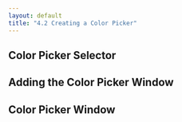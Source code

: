 ```yaml
---
layout: default
title: "4.2 Creating a Color Picker"
---
```


<script src="{{site.baseurl}}/chapter04/slider.js"></script>
<h2 class="section-subtitle">Color Picker Selector</h2>

<!-- Color Picker Container -->
<div class="chart-example" id="chart01"></div>

<script>
    // Color Picker Selector
    function labColorPicker1() {

        // Selector Attributes

        // Selector Shape
        var width = 30,
            height = 10;

        // Default Color
        var color = d3.lab(100, 0, 0);

        // Charting function
        function chart(selection) {
            selection.each(function() {

                // Create the container group and the rectangle selection.
                var group = d3.select(this),
                    rect = group.selectAll('rect');

                // Bind the rectangle to the color item and set its
                // initial attributes.
                rect.data([chart.color()])
                    .enter()
                    .append('rect')
                    .attr('width', width)
                    .attr('height', height)
                    .attr('fill', function(d) { return d; })
                    .attr('stroke', '#222')
                    .attr('stroke-width', 1);
            });
        }

        // Accessor Methods

        // Width Accessor
        chart.width = function(value) {
            if (!arguments.length) { return width; }
            width = value;
            return chart;
        };

        // Height Accessor
        chart.height = function(value) {
            if (!arguments.length) { return height; }
            height = value;
            return chart;
        };

        // Color Accessor
        chart.color = function(value) {
            if (!arguments.length) { return color; }
            color = d3.lab(value);
            return chart;
        };

        return chart;
    }
</script>

<script>
    // Figure attributes
    var width = 600,
        height = 60,
        offset = 30;

    var svg = d3.select('#chart01').append('svg')
        .attr('width', width)
        .attr('height', height);

    // Create the color picker
    var picker = labColorPicker1()
        .color('#a40000');

    // Create a group for the color picker and translate it.
    var grp = svg.append('g')
        .attr('transform', 'translate(' + [offset, offset] + ')')
        .call(picker);
</script>

<h2 class="section-subtitle">Adding the Color Picker Window</h2>

<!-- Color Picker Container -->
<div class="chart-example" id="chart02"></div>

<script>
    function labColorPicker2() {

        // Color Picker Attributes
        var width = 30,
            height = 10;

        // Default color coordinates
        var color = d3.lab(100, 0, 0);

        function chart(selection) {
            selection.each(function() {

                // Create the container group and the rectangle selection.
                var group = d3.select(this),
                    rect = group.selectAll('rect');

                // Bind the rectangle to the color item and set its
                // initial attributes.
                rect.data([chart.color()])
                    .enter()
                    .append('rect')
                    .attr('width', width)
                    .attr('height', height)
                    .attr('fill', function(d) { return d; })
                    .attr('stroke', '#222')
                    .attr('stroke-width', 1)
                    .on('click', onClick);
            });
        }

        var onClick = function(d) {
            // Select the color picker div and bind the data.
            var div = d3.select('body')
                .selectAll('div.color-picker')
                .data([d]);

            if (div.empty()) {
                // Create the container div, if it doesn't exist.
                div.enter().append('div')
                    .attr('class', 'color-picker')
                    .style('position', 'absolute')
                    .style('left',  (d3.event.pageX + width) + 'px')
                    .style('top', d3.event.pageY + 'px')
                    .style('width', '200px')
                    .style('height', '100px')
                    .style('background-color', '#eee')
                    .style('border', 'solid 1px #555');
            } else {
                // Remove the color picker div, if it exist.
                d3.select('body').selectAll('div.color-picker').remove();
            }
        };

        // Accessor Methods

        // Width Accessor
        chart.width = function(value) {
            if (!arguments.length) { return width; }
            width = value;
            return chart;
        };

        // Height Accessor
        chart.height = function(value) {
            if (!arguments.length) { return height; }
            height = value;
            return chart;
        };

        // Color Accessor
        chart.color = function(value) {
            if (!arguments.length) { return color; }
            color = d3.lab(value);
            return chart;
        };

        return chart;
    }
</script>

<script>
    var width = 600,
        height = 60,
        offset = 30;

    var svg = d3.select('#chart02').append('svg')
        .attr('width', width)
        .attr('height', height);

    // Create the color picker
    var picker = labColorPicker2()
        .color('#a40000');

    // Create a group for the color picker and translate it.
    var grp = svg.append('g')
        .attr('transform', 'translate(' + [offset, offset] + ')')
        .call(picker);

</script>


<h2 class="section-subtitle">Color Picker Window</h2>

<div class="chart-example" id="chart03">
    <div id="cp-window"></div>
</div>

<script>
    function labColorPickerWindow() {

        // Color Picker Window Attributes
        var margin = 10,
            labelWidth = 20,
            sliderWidth = 80,
            squareSize = 60,
            width = 3 * margin + labelWidth + sliderWidth + squareSize,
            height = 2 * margin + squareSize;

        var onColorChange = function(color) {};

        function chart(selection) {
            selection.each(function(data) {

                // Select the container div and set its style
                var divContent = d3.select(this)
                    .style('width', width + 'px')
                    .style('height', height + 'px')
                    .style('background-color', '#eee')
                    .style('border', 'solid 1px #555');

                // Create the SVG Element
                var svg = divContent.selectAll('svg')
                    .data([data])
                    .enter()
                    .append('svg')
                    .attr('width', width)
                    .attr('height', height);

                // Add the color square.
                var colorSquare = svg.append('rect')
                    .attr('x', 2 * margin + sliderWidth + labelWidth)
                    .attr('y', margin)
                    .attr('width', squareSize)
                    .attr('height', squareSize)
                    .attr('fill', data);

                // Update the color square and call the onColorChange function.
                function updateColor(color) {
                    colorSquare.attr('fill', color);
                    divContent.data([color])
                        .call(onColorChange);
                }

                // Scale to distribute the sliders vertically
                var vScale = d3.scale.ordinal()
                    .domain([0, 1, 2])
                    .rangePoints([0, squareSize], 1);

                svg.selectAll('text')
                    .data(['L', 'a', 'b'])
                    .enter()
                    .append('text')
                    .attr('x', margin)
                    .attr('y', function(d, i) {
                        return margin + vScale(i);
                    })
                    .text(function(d) { return d; });

                var sliderL = sliderControl()
                    .domain([0, 100])
                    .width(sliderWidth)
                    .onSlide(function(selection) {
                        selection.each(function(d) {
                            data.l = d;
                            updateColor(data);
                        });
                    });

                var gSliderL = svg.selectAll('g.slider-l')
                    .data([data.l])
                    .enter()
                    .append('g')
                    .attr('transform', function() {
                        var dx = margin + labelWidth,
                            dy = margin + vScale(0);
                        return 'translate(' + [dx, dy] + ')';
                    })
                    .call(sliderL);

                var sliderA = sliderControl()
                    .domain([-100, 100])
                    .width(sliderWidth)
                    .onSlide(function(selection) {
                        selection.each(function(d) {
                            data.a = d;
                            updateColor(data);
                        });
                    });

                var gSliderA = svg.selectAll('g.slider-a')
                    .data([data.a])
                    .enter()
                    .append('g')
                    .attr('class', 'slider-a')
                    .attr('transform', 'translate(' + [margin + labelWidth, margin + vScale(1)] + ')')
                    .call(sliderA);

                var sliderB = sliderControl()
                    .domain([-100, 100])
                    .width(sliderWidth)
                    .onSlide(function(selection) {
                        selection.each(function(d) {
                            data.b = d;
                            updateColor(data);
                        });
                    });

                var gSliderB = svg.selectAll('g.slider-b')
                    .data([data.b])
                    .enter()
                    .append('g')
                    .attr('class', 'slider-b')
                    .attr('transform', 'translate(' + [margin + labelWidth, margin + vScale(2)] + ')')
                    .call(sliderB);

            });
        }

        chart.onColorChange = function(colorChangeListener) {
            if (!arguments.length) { return onColorChange; }
            onColorChange = colorChangeListener;
            return chart;
        };

        return chart;
    };
</script>

<script>
    function labColorPicker() {

        // Color Picker Attributes
        var width = 30,
            height = 10;

        // Default color coordinates
        var color = d3.lab(100, 0, 0);

        // Default on color change function.
        var onColorChange = function(d) {};

        function chart(selection) {
            selection.each(function() {

                // Create the container group and the rectangle selection.
                var group = d3.select(this),
                    rect = group.selectAll('rect');

                // Bind the rectangle to the color item and set its
                // initial attributes.
                rect.data([chart.color()])
                    .enter()
                    .append('rect')
                    .attr('width', width)
                    .attr('height', height)
                    .attr('fill', function(d) { return d; })
                    .attr('stroke', '#222')
                    .attr('stroke-width', 1)
                    .on('click', chart.onClick);
            });
        }

        chart.onClick = function(d) {

            // Select the picker rectangle
            var rect = d3.select(this);

            // Select the color picker div and bind the data.
            var div = d3.select('body')
                .selectAll('div.color-picker')
                .data([d]);

            if (div.empty()) {

                // Create the Color Picker Content
                var content = labColorPickerWindow()
                    .onColorChange(function(selection) {
                        selection.each(function(d) {
                            rect.data([d]).attr('fill', d);
                        });
                    });

                // Create the container div, if it doesn't exist.
                div.enter().append('div')
                    .attr('class', 'color-picker')
                    .style('position', 'absolute')
                    .style('left',  (d3.event.pageX + width) + 'px')
                    .style('top', (d3.event.pageY) + 'px')
                    .call(content);

                // Bind the data to the rectangle again
                rect.data([div.datum()]);

            } else {
                // Bind the rectangle to the data bound to the content
                // div and update the fill attribute.
                rect.data([div.datum()])
                    .attr('fill', function(d) { return d; });

                // Remove the color picker div, if it exists.
                d3.select('body').selectAll('div.color-picker').remove();
            }

            onColorChange(color);
        };

        // Accessor Methods

        // Color
        chart.color = function(value) {
            if (!arguments.length) { return color; }
            color = d3.lab(value);
            return chart;
        };

        // onColorChange Accessor
        chart.onColorChange = function(onColorChangeFunction) {
            if (!arguments.length) { return onColorChange; }
            onColorChange = onColorChangeFunction;
            return chart;
        };

        return chart;
    }
</script>

<script>
    var width = 600,
        height = 140;

    var svg = d3.select('#chart03').append('svg')
        .attr('width', width)
        .attr('height', height);

    // Create the color picker
    var picker = labColorPicker()
        .color('#fff')
        .onColorChange(function(d) {
            d3.select('body').style('background-color', d);
        });

    // Create a group for the color picker and translate it.
    var grp = svg.append('g')
        .attr('transform', 'translate(250, 30)')
        .call(picker);

</script>

